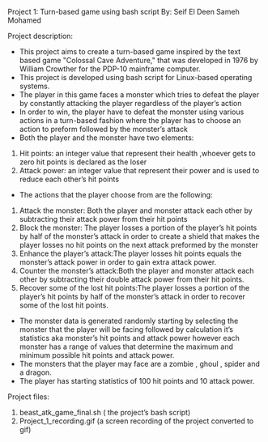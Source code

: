 Project 1: Turn-based game using bash script
By: Seif El Deen Sameh Mohamed

Project description:
- This project aims to create a turn-based game inspired by the text based game  "Colossal Cave Adventure," that was developed in 1976 by William Crowther for the PDP-10 mainframe computer.
- This project is developed using bash script for Linux-based operating systems.
- The player in this game faces a monster which tries to defeat the player by constantly attacking the player regardless of the player’s action
- In order to win, the player have to defeat the monster using various actions in a turn-based fashion where the player has to choose an action to preform followed by the monster’s attack
- Both the player and the monster have two elements:
1. Hit points: an integer value that represent their health ,whoever gets to zero hit points is declared as the loser
2. Attack power: an integer value that represent their power and is used to reduce each other’s hit points
- The actions that the player choose from are the following:
1. Attack the monster: Both the player and monster attack each other  by subtracting their attack power from their hit points
2. Block the monster: The player losses a portion of the player’s hit points by half of the monster’s attack in order to create a shield that makes the player losses no hit points on the next attack preformed by the monster 
3. Enhance the player’s attack:The player losses hit points equals the monster’s attack power in order to gain extra attack power.
4. Counter the monster’s attack:Both the player and monster attack each other by subtracting their double attack power from their hit points.
5. Recover some of the lost hit points:The player losses a portion of the player’s hit points by half of the monster’s attack in order to recover some of the lost hit points.
- The monster data is generated randomly starting by selecting the monster that the player will be facing followed by calculation it’s statistics aka monster’s hit points and attack power however each monster has a range of values that determine the maximum and minimum possible hit points and attack power.
- The monsters that the player may face are a zombie , ghoul , spider and a dragon.
- The player has starting statistics of 100 hit points and 10 attack power.

Project files:
1. beast_atk_game_final.sh ( the project’s bash script)
2. Project_1_recording.gif (a screen recording of the project converted to gif)
